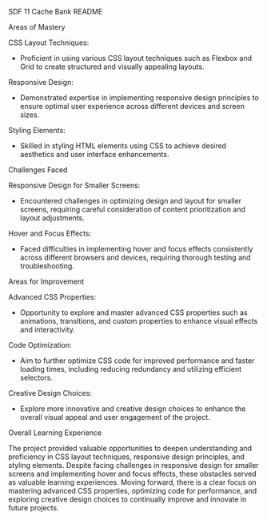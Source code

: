 SDF 11 Cache Bank README

Areas of Mastery

CSS Layout Techniques:
- Proficient in using various CSS layout techniques such as Flexbox and Grid to create structured and visually appealing layouts.

Responsive Design:
- Demonstrated expertise in implementing responsive design principles to ensure optimal user experience across different devices and screen sizes.

Styling Elements:
- Skilled in styling HTML elements using CSS to achieve desired aesthetics and user interface enhancements.

Challenges Faced

 Responsive Design for Smaller Screens:
- Encountered challenges in optimizing design and layout for smaller screens, requiring careful consideration of content prioritization and layout adjustments.

Hover and Focus Effects:
- Faced difficulties in implementing hover and focus effects consistently across different browsers and devices, requiring thorough testing and troubleshooting.

Areas for Improvement

Advanced CSS Properties:
- Opportunity to explore and master advanced CSS properties such as animations, transitions, and custom properties to enhance visual effects and interactivity.

Code Optimization:
- Aim to further optimize CSS code for improved performance and faster loading times, including reducing redundancy and utilizing efficient selectors.

Creative Design Choices:
- Explore more innovative and creative design choices to enhance the overall visual appeal and user engagement of the project.

Overall Learning Experience

The project provided valuable opportunities to deepen understanding and proficiency in CSS layout techniques, responsive design principles, and styling elements. Despite facing challenges in responsive design for smaller screens and implementing hover and focus effects, these obstacles served as valuable learning experiences. Moving forward, there is a clear focus on mastering advanced CSS properties, optimizing code for performance, and exploring creative design choices to continually improve and innovate in future projects.